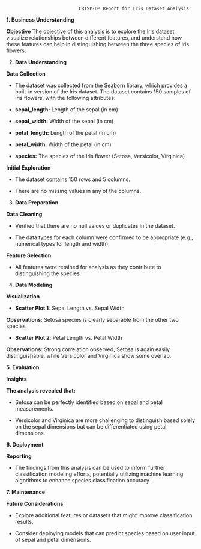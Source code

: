
                               CRISP-DM Report for Iris Dataset Analysis
                                
**1. Business Understanding**

**Objective**
The objective of this analysis is to explore the Iris dataset, visualize relationships between different features, and understand how these features can help in distinguishing between the three species of iris flowers.

2. **Data Understanding**
   
**Data Collection**
- The dataset was collected from the Seaborn library, which provides a built-in version of the Iris dataset. The dataset contains 150 samples of iris flowers, with the following attributes:

- **sepal_length:** Length of the sepal (in cm)

- **sepal_width:** Width of the sepal (in cm)

- **petal_length:** Length of the petal (in cm)

- **petal_width:** Width of the petal (in cm)

- **species:** The species of the iris flower (Setosa, Versicolor, Virginica)

**Initial Exploration**

- The dataset contains 150 rows and 5 columns.
  
- There are no missing values in any of the columns.
  
3. **Data Preparation**
   
**Data Cleaning**

- Verified that there are no null values or duplicates in the dataset.
  
- The data types for each column were confirmed to be appropriate (e.g., numerical types for length and width).
  
**Feature Selection**

- All features were retained for analysis as they contribute to distinguishing the species.

4. **Data Modeling**
   
**Visualization**

- **Scatter Plot 1:** Sepal Length vs. Sepal Width

**Observations**: Setosa species is clearly separable from the other two species.

- **Scatter Plot 2**: Petal Length vs. Petal Width

**Observations:** Strong correlation observed; Setosa is again easily distinguishable, while Versicolor and Virginica show some overlap.

**5. Evaluation**

**Insights** 

**The analysis revealed that:**

- Setosa can be perfectly identified based on sepal and petal measurements.
 
- Versicolor and Virginica are more challenging to distinguish based solely on the sepal dimensions but can be differentiated using petal dimensions.

**6. Deployment**

**Reporting**

- The findings from this analysis can be used to inform further classification modeling efforts, potentially utilizing machine learning algorithms to enhance species classification accuracy.

**7. Maintenance**

**Future Considerations**

- Explore additional features or datasets that might improve classification results.
  
- Consider deploying models that can predict species based on user input of sepal and petal dimensions.
